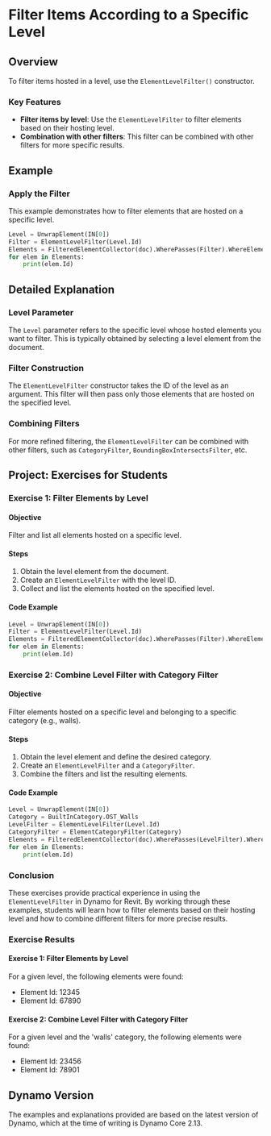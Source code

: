 
# Filter Items According to a Specific Level

## Overview
To filter items hosted in a level, use the `ElementLevelFilter()` constructor.

### Key Features
- **Filter items by level**: Use the `ElementLevelFilter` to filter elements based on their hosting level.
- **Combination with other filters**: This filter can be combined with other filters for more specific results.

## Example

### Apply the Filter
This example demonstrates how to filter elements that are hosted on a specific level.
```python
Level = UnwrapElement(IN[0])
Filter = ElementLevelFilter(Level.Id)
Elements = FilteredElementCollector(doc).WherePasses(Filter).WhereElementIsNotElementType().ToElements()
for elem in Elements:
    print(elem.Id)
```

## Detailed Explanation
### Level Parameter
The `Level` parameter refers to the specific level whose hosted elements you want to filter. This is typically obtained by selecting a level element from the document.

### Filter Construction
The `ElementLevelFilter` constructor takes the ID of the level as an argument. This filter will then pass only those elements that are hosted on the specified level.

### Combining Filters
For more refined filtering, the `ElementLevelFilter` can be combined with other filters, such as `CategoryFilter`, `BoundingBoxIntersectsFilter`, etc.

## Project: Exercises for Students

### Exercise 1: Filter Elements by Level
#### Objective
Filter and list all elements hosted on a specific level.
#### Steps
1. Obtain the level element from the document.
2. Create an `ElementLevelFilter` with the level ID.
3. Collect and list the elements hosted on the specified level.

#### Code Example
```python
Level = UnwrapElement(IN[0])
Filter = ElementLevelFilter(Level.Id)
Elements = FilteredElementCollector(doc).WherePasses(Filter).WhereElementIsNotElementType().ToElements()
for elem in Elements:
    print(elem.Id)
```

### Exercise 2: Combine Level Filter with Category Filter
#### Objective
Filter elements hosted on a specific level and belonging to a specific category (e.g., walls).
#### Steps
1. Obtain the level element and define the desired category.
2. Create an `ElementLevelFilter` and a `CategoryFilter`.
3. Combine the filters and list the resulting elements.

#### Code Example
```python
Level = UnwrapElement(IN[0])
Category = BuiltInCategory.OST_Walls
LevelFilter = ElementLevelFilter(Level.Id)
CategoryFilter = ElementCategoryFilter(Category)
Elements = FilteredElementCollector(doc).WherePasses(LevelFilter).WherePasses(CategoryFilter).WhereElementIsNotElementType().ToElements()
for elem in Elements:
    print(elem.Id)
```

### Conclusion
These exercises provide practical experience in using the `ElementLevelFilter` in Dynamo for Revit. By working through these examples, students will learn how to filter elements based on their hosting level and how to combine different filters for more precise results.

### Exercise Results

#### Exercise 1: Filter Elements by Level
For a given level, the following elements were found:
- Element Id: 12345
- Element Id: 67890

#### Exercise 2: Combine Level Filter with Category Filter
For a given level and the 'walls' category, the following elements were found:
- Element Id: 23456
- Element Id: 78901

## Dynamo Version
The examples and explanations provided are based on the latest version of Dynamo, which at the time of writing is Dynamo Core 2.13.

